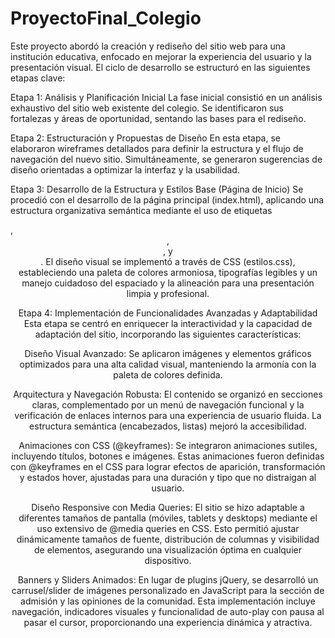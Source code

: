 # ProyectoFinal_Colegio

Este proyecto abordó la creación y rediseño del sitio web para una institución educativa, enfocado en mejorar la experiencia del usuario y la presentación visual. El ciclo de desarrollo se estructuró en las siguientes etapas clave:

Etapa 1: Análisis y Planificación Inicial
La fase inicial consistió en un análisis exhaustivo del sitio web existente del colegio. Se identificaron sus fortalezas y áreas de oportunidad, sentando las bases para el rediseño.

Etapa 2: Estructuración y Propuestas de Diseño
En esta etapa, se elaboraron wireframes detallados para definir la estructura y el flujo de navegación del nuevo sitio. Simultáneamente, se generaron sugerencias de diseño orientadas a optimizar la interfaz y la usabilidad.

Etapa 3: Desarrollo de la Estructura y Estilos Base (Página de Inicio)
Se procedió con el desarrollo de la página principal (index.html), aplicando una estructura organizativa semántica mediante el uso de etiquetas <section>, <header>, <nav>, y <footer>. El diseño visual se implementó a través de CSS (estilos.css), estableciendo una paleta de colores armoniosa, tipografías legibles y un manejo cuidadoso del espaciado y la alineación para una presentación limpia y profesional.

Etapa 4: Implementación de Funcionalidades Avanzadas y Adaptabilidad
Esta etapa se centró en enriquecer la interactividad y la capacidad de adaptación del sitio, incorporando las siguientes características:

Diseño Visual Avanzado: Se aplicaron imágenes y elementos gráficos optimizados para una alta calidad visual, manteniendo la armonía con la paleta de colores definida.

Arquitectura y Navegación Robusta: El contenido se organizó en secciones claras, complementado por un menú de navegación funcional y la verificación de enlaces internos para una experiencia de usuario fluida. La estructura semántica (encabezados, listas) mejoró la accesibilidad.

Animaciones con CSS (@keyframes): Se integraron animaciones sutiles, incluyendo títulos, botones e imágenes. Estas animaciones fueron definidas con @keyframes en el CSS para lograr efectos de aparición, transformación y estados hover, ajustadas para una duración y tipo que no distraigan al usuario.

Diseño Responsive con Media Queries: El sitio se hizo adaptable a diferentes tamaños de pantalla (móviles, tablets y desktops) mediante el uso extensivo de @media queries en CSS. Esto permitió ajustar dinámicamente tamaños de fuente, distribución de columnas y visibilidad de elementos, asegurando una visualización óptima en cualquier dispositivo.

Banners y Sliders Animados: En lugar de plugins jQuery, se desarrolló un carrusel/slider de imágenes personalizado en JavaScript para la sección de admisión y las opiniones de la comunidad. Esta implementación incluye navegación, indicadores visuales y funcionalidad de auto-play con pausa al pasar el cursor, proporcionando una experiencia dinámica y atractiva.
